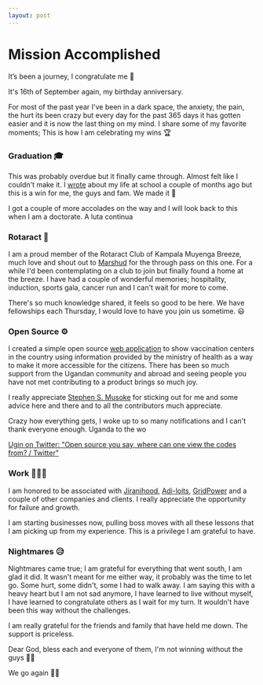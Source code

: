 ```yaml
---
layout: post
---
```


# Mission Accomplished

It’s been a journey, I congratulate me 🤝

It's 16th of September again, my birthday anniversary.  

For most of the past year I've been in a dark space, the anxiety, the pain, the hurt its been crazy but every day for the past 365 days it has gotten easier and it is now the last thing on my mind. I share some of my favorite moments; This is how I am celebrating my wins 🏆

### Graduation 🎓

This was probably overdue but it finally came through. Almost felt like I couldn't make it. I [wrote](https://stuartelimu.medium.com/?p=f3968513771a) about my life at school a couple of months ago but this is a win for me, the guys and fam. We made it 🥳

I got a couple of more accolades on the way and I will look back to this when I am a doctorate. A luta continua 

### Rotaract 🎉

I am a proud member of the Rotaract Club of Kampala Muyenga Breeze, much love and shout out to [Marshud](https://twitter.com/marshud256) for the through pass on this one. For a while I'd been contemplating on a club to join but finally found a home at the breeze. I have had a couple of wonderful memories; hospitality, induction, sports gala, cancer run and I can't wait for more to come. 

There's so much knowledge shared, it feels so good to be here.
We have fellowships each Thursday, I would love to have you join us sometime. 😃

### Open Source ⚙️

I created a simple open source [web application](https://vaccination-centers.herokuapp.com/) to show vaccination centers in the country using information provided by the ministry of health as a way to make it more accessible for the citizens. There has been so much support from the Ugandan community and abroad and seeing people you have not met contributing to a product brings so much joy.

I really appreciate [Stephen S. Musoke](https://twitter.com/ssmusoke)  for sticking out for me and some advice here and there and to all the contributors much appreciate. 

Crazy how everything gets, I woke up to so many notifications and I can't thank everyone enough. Uganda to the wo

[Ugin on Twitter: "Open source you say, where can one view the codes from? / Twitter"](https://twitter.com/uginm102/status/1438101960465559562)

 

### Work 🧑🏽‍💻

I am honored to be associated with [Jiranihood](https://www.jiranihood.com/), [Adi-loits](https://www.adiloits.com/), [GridPower](https://gridpower.co.ug/) and a couple of other companies and clients. I really appreciate the opportunity for failure and growth.

I am starting businesses now, pulling boss moves with all these lessons that I am picking up from my experience. This is a privilege I am grateful to have. 

### Nightmares 😥

Nightmares came true; I am grateful for everything that went south, I am glad it did. It wasn't meant for me either way, it probably was the time to let go. Some hurt, some didn't, some I had to walk away. I am saying this with a heavy heart but I am not sad anymore, I have learned to live without myself, I have learned to congratulate others as I wait for my turn. It wouldn't have been this way without the challenges.

I am really grateful for the friends and family that have held me down. The support is priceless. 

Dear God, bless each and everyone of them, I'm not winning without the guys 🙏🏽

We go again 💪🏽
